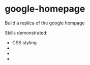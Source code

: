 # google-homepage
Build a replica of the google hompage


Skills demonstrated:
- CSS styling 
- 
-
-

